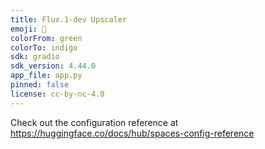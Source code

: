 ```yaml
---
title: Flux.1-dev Upscaler
emoji: 🔎
colorFrom: green
colorTo: indigo
sdk: gradio
sdk_version: 4.44.0
app_file: app.py
pinned: false
license: cc-by-nc-4.0
---
```


Check out the configuration reference at https://huggingface.co/docs/hub/spaces-config-reference
